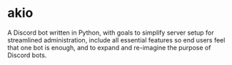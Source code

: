 # akio
A Discord bot written in Python, with goals to simplify server setup for streamlined administration, include all essential features so end users feel that one bot is enough, and to expand and re-imagine the purpose of Discord bots.
